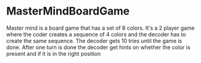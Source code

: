 # MasterMindBoardGame
Master mind is a board game that has a set of 8 colors. It's a 2 player game where the coder creates a sequence of 4 colors and the decoder has to create the same sequence. The decoder gets 10 tries until the game is done. After one turn is done the decoder get hints on whether the color is present and if it is in the right position
